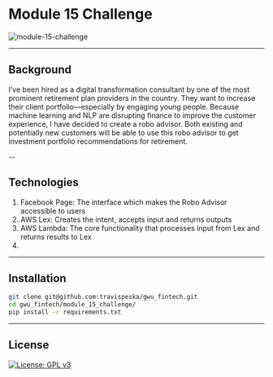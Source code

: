 # Module 15 Challenge

![module-15-challenge](https://user-images.githubusercontent.com/25112189/182039428-e05f7935-e95e-4328-b856-aae647d09b15.png)

---

## Background
I’ve been hired as a digital transformation consultant by one of the most prominent retirement plan providers in the country. They want to increase their client portfolio—especially by engaging young people. Because machine learning and NLP are disrupting finance to improve the customer experience, I have decided to create a robo advisor. Both existing and potentially new customers will be able to use this robo advisor to get investment portfolio recommendations for retirement.

--

## Technologies
1. Facebook Page: The interface which makes the Robo Advisor accessible to users
2. AWS Lex: Creates the intent, accepts input and returns outputs
3. AWS Lambda: The core functionality that processes input from Lex and returns results to Lex
4. 

---

## Installation

```sh
git clone git@github.com:travispeska/gwu_fintech.git
cd gwu_fintech/module_15_challenge/
pip install -r requirements.txt
```

---

## License

[![License: GPL v3](https://img.shields.io/badge/License-GPLv3-blue.svg)](https://www.gnu.org/licenses/gpl-3.0)
